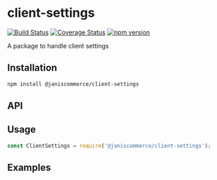 # client-settings

[![Build Status](https://travis-ci.org/janis-commerce/client-settings.svg?branch=master)](https://travis-ci.org/janis-commerce/client-settings)
[![Coverage Status](https://coveralls.io/repos/github/janis-commerce/client-settings/badge.svg?branch=master)](https://coveralls.io/github/janis-commerce/client-settings?branch=master)
[![npm version](https://badge.fury.io/js/%40janiscommerce%2Fclient-settings.svg)](https://www.npmjs.com/package/@janiscommerce/client-settings)

A package to handle client settings

## Installation
```sh
npm install @janiscommerce/client-settings
```

## API


## Usage
```js
const ClientSettings = require('@janiscommerce/client-settings');

```

## Examples
